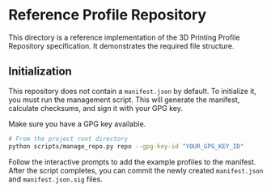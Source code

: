 # Reference Profile Repository

This directory is a reference implementation of the 3D Printing Profile Repository specification. It demonstrates the required file structure.

## Initialization

This repository does not contain a `manifest.json` by default. To initialize it, you must run the management script. This will generate the manifest, calculate checksums, and sign it with your GPG key.

Make sure you have a GPG key available.

```bash
# From the project root directory
python scripts/manage_repo.py repo --gpg-key-id "YOUR_GPG_KEY_ID"
```

Follow the interactive prompts to add the example profiles to the manifest. After the script completes, you can commit the newly created `manifest.json` and `manifest.json.sig` files.